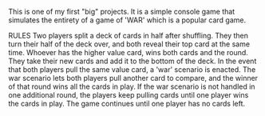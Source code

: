 This is one of my first "big" projects.
It is a simple console game that simulates the entirety of a game of 'WAR' which is a popular card game.

RULES
Two players split a deck of cards in half after shuffling.
They then turn their half of the deck over, and both reveal their top card at the same time.
Whoever has the higher value card, wins both cards and the round. They take their new cards and add it to the bottom of the deck.
In the event that both players pull the same value card, a 'war' scenario is enacted.
The war scenario lets both players pull another card to compare, and the winner of that round wins all the cards in play.
If the war scenario is not handled in one additional round, the players keep pulling cards until one player wins the cards in play.
The game continues until one player has no cards left.
